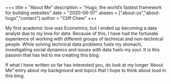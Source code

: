 +++
title = "About Me"
description = "Hugo, the world’s fastest framework for building websites"
date = "2020-06-07"
aliases = ["about-us","about-hugo","contact"]
author = "Cliff Chew"
+++

My first academic love was Economics, but I ended up becoming a data analyst due to my love for data. Because of this, I have had the fortunate experience of working with different groups of technical and non-technical people. While solving technical data problems fuels my stomach, investigating social dynamics and issues with data fuels my soul. It is this passion that has led to me creating this blog.

If what I have written so far has interested you, do look at my longer ‘About Me” entry about my background and topics that I hope to think about loud in this blog.